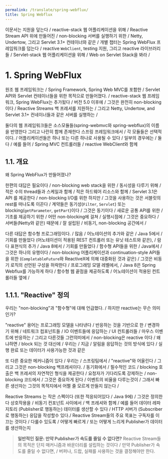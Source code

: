 ```yaml
---
permalink: /translate/spring-webflux/
title: Spring Webflux
---
```


이문서는 지원을 덮는다 / reactive-stack 웹 어플리케이션을 위해 / Reactive Stream API 위에 만들어진 / non-blocking 서버를 실행하기 위한 / Netty, Undertow, 그리고 Servlet 3.1+ 컨테이너와 같은 /
개별 챕터는 Spring WebFlux 프레임워크를 덥는다 / reactive `WebClient`, testing 지원, 그리고 reactive 라이브러리들 /
Servlet-stack 웹 어플리케이션을 위해 / Web on Servlet Stack을 봐라 /

# 1. Spring WebFlux

원조 웹 프레임워크는 / Spring Framework, Spring Web MVC를 포함한 / Servlet API와 Servlet 컨테이너들을 위한 목적으로 만들어졌다. /
reactive-stack 웹 프레임워크, Spring WebFlux는 추가됬다 / 버전 5.0 이후에 /
그것은 완전히 non-blocking이다 / Reactive Streams 백 프레셔를 지원하는 / 그리고 Netty, Undertow, and Servlet 3.1+ 컨네이너들과 같은 서버를 실행하는 /

둘다의 웹 프레임워크들은 소스모듈들(spring-webmvc와 spring-webflux)의 이름을 반영한다 그리고 나란히 함께 존재한다 스프링 프레임워크에서 /
각 모듈들은 선택적이다. /
어플리케이션들은 하나 또는 다른 하나로 사용될 수 있다 / 일부의 경우에는 / 둘다 / 예를 들어 / Spring MVC 컨트롤러들 / reactive WebClient와 함께

## 1.1. 개요

왜 Spring WebFlux가 만들어졌나?

한편의 대답은 필요이다 / non-blocking web stack을 위한 / 동시성을 다루기 위해 / 적은 수의 thread들과 스케일과 함께 / 적은 하드웨어 리소스와 함께 /
Servlet 3.1은 API 를 제공한다 / non-blocking I/O를 위한
하지만 / 그것을 사용하는 것은 서블릿의 rest를 떠나도록 이끈다 / 계약들은 동기성(`Filter`, `Servlet`) 또는 blocking(`getParameter`, `getPart`)이다 /
그것은 동기이다 / 새로운 공통 API를 위한 / 기초를 제공하기 위한 / 어떤 non-blocking에 걸쳐 / 실행시점에 /
그것은 중요하다 / 서버들(Netty와 같은) 때문에 / 잘 설립된 / 비동기, non-blocking 공간에서 /

다른 대답은 함수형 프로그래밍이다. / 많음 / 어노테이션의 추가와 같은 / Java 5에서 / 기회를 만들었다 (어노테이션이 적용된 REST 컨트롤러 또는 유닛 테스트와 같은), / 람다 표현식의 추가 / Java 8에서 / 기회를 만들었다 / 함수형 API들을 위한 / Java에서 /
그것은 하나의 유행이다 / non-blocking 어플리케이션과 continuation-style API들을 위한 (`CompletableFuture`와 ReactiveX에 의해 대중화된 것과 같은) / 그것은 비동기 로직의 선언된 구성을 허락한다 /
프로그래밍 모델 레벨에서, / Java 8은 Spring Webflux를 가능하게 하다 / 함수형 웹 끝점을 제공하도록 / 어노테이션이 적용된 컨트롤러들 옆에 /

## 1.1.1. "Reactive" 정의

우리는 "non-blocking"과 "함수형"에 대해 언급했다. / 하지만 reactive는 무슨 의미인가?

"reactive" 용어는 프로그래밍 모델을 나타낸다 / 반응하는 것을 기반으로 한 / 변경하기 위해 / 네트워크 컴포넌트들 / IO 이벤트들에 응답하는 / UI 컨트롤러들 / 마우스 이벤트에 반응하는 / 그리고 다른것들
그런의미에서 / non-blocking은 reactive 이다 / 왜냐하면 / block 되는 것 대신에 / 우리는 / 지금 / 알림을 응답하는 것의 방식에 있다 / 실행 완료 또는 데이터가 사용가능한 것과 같은

또 다른 중요한 메커니즘이 있다 / 우리는 / 스프링팀에서 / "reactive"와 어울린다 / 그리고 그것은 non-blocking 백프레셔이다. /
동기화에서 / 필수적인 코드 / blocking 호출은 백 프레셔의 자연적인 형식을 제공한다 / 요청자가 기다리도록 강제하는 /
non-blocking 코드에서 / 그것은 중요하게 된다 / 이벤트의 비율을 다루는것이 / 그래서 빠른 생산자는 그것의 목적지에서 어쩔 줄 모르게 만들지 않는다 /

Reactive Streams 는 작은 스펙이다 (또한 적응되어있다 / Java 9에) / 그것은 정의한다 상호작용을 / 비동기 컨포넌트 사이에서 / 백 프레셔와 함께 /
예를 들어 데이터 레파지토리 (Publisher로 행동하는) 데이터를 생산할 수 있다 / HTTP 서버가 (Subscriber로 행동하는) 응답을 작성할수 있다./
Reactive Stream들의 주요 목표는 구독자를 이끄는 것이다 / 다룰수 있도록 / 어떻게 빠르게 / 또는 어떻게 느리게 Publisher가 데이터를 생산하는지

> **일반적인 질문: 만약 Publisher가 속도를 줄일 수 없다면?**
> Reactive Stream들의 목적은 단지 매커니즘과 바운더리를 설립하는 것이다 / 만약 Publisher가 속도를 줄일 수 없다면, / 버퍼나, 드랍, 실패를 사용하는 것을 결정해야만 한다.
